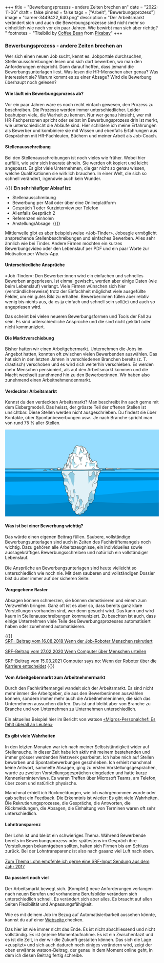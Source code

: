 +++
title = "Bewerbungsprozess - andere Zeiten brechen an"
date = "2022-11-06"
draft = false
pinned = false
tags = ["Arbeit", "Bewerbungsprozess"]
image = "career-3449422_640.png"
description = "Der Arbeitsmarkt verändert sich und auch die Bewerbungsprozesse sind nicht mehr so einheitlich wie noch vor ein paar Jahren. Wie bewirbt man sich aber richtig? "
footnotes = "Titelbild by [Coffee Bean](https://pixabay.com/users/coffeebeanworks-558718/?utm_source=link-attribution&utm_medium=referral&utm_campaign=image&utm_content=3449422) from [Pixabay](https://pixabay.com//?utm_source=link-attribution&utm_medium=referral&utm_campaign=image&utm_content=3449422)"
+++
### Bewerbungsprozess - andere Zeiten brechen an

Wer sich einen neuen Job sucht, kennt es. Jobportale durchsuchen, Stellenausschreibungen lesen und sich dort bewerben, wo man den Anforderungen entspricht. Dann darauf hoffen, dass jemand die Bewerbungsunterlagen liest. Was lesen die HR-Menschen aber genau? Was interessiert sie? Warum kommt es zu einer Absage? Wird die Bewerbung überhaupt noch gelesen?

#### Wie läuft ein Bewerbungsprozess ab? 

Vor ein paar Jahren wäre es noch recht einfach gewesen, den Prozess zu beschreiben. Die Prozesse werden immer unterschiedlicher. Leider beahutpen viele, die Warheit zu kennen. Nur wer genau hinsieht, wer mit HR-Fachpersonen spricht oder selbst im Bewerbungsprozess drin ist merkt, wie unterschiedlicht die Abläufe sind. Hier schildere ich meine Erfahrungen als Bewerber und kombiniere sie mit Wissen und ebenfalls Erfahrungen aus Gesprächen mit HR-Fachleuten, Büchern und meiner Arbeit als Job-Coach. 

#### Stellenausschreibung 

Bei den Stellenausschreibungen ist noch vieles wie früher. Wobei hier auffällt, wie sehr sich Inserate ähneln. Sie werden oft kopiert und leicht angepasst. Es gibt viele Unternehmen, die gar nicht so genau wissen, welche Qualifikationen sie wirklich brauchen. In einer Welt, die sich so schnell verändert, irgendwie auch kein Wunder.  

{{<box title="Der Bewerbungsprozess">}}
**Ein sehr häufiger Ablauf ist:** 

* Stellenausschreibung
* Bewerbung per Mail oder über eine Onlineplattform 
* Gespräch 1 oder Kurzinterview per Telefon
* Allenfalls Gespräch 2 
* Referenzen einholen 
* Anstellung/Absage 
  {{</box>}}

Mittlerweile gibt es aber beispielsweise «Job-Tinder». Jobeagle ermöglicht ansprechende Stellenbeschreibungen und einfaches Bewerben. Alles sehr ähnlich wie bei Tinder. Andere Firmen möchten ein kurzes Bewerbungsvideo oder den Lebenslauf per PDF und ein paar Worte zur Motivation per Whats-App.  

#### Unterschiedliche Ansprüche 

«Job-Tinder»: Den Bewerber:innen wird ein einfachen und schnelles Bewerben angepriesen. Ist einmal gewischt, werden aber einige Daten (wie beim Lebenslauf) verlangt. Viele Firmen wünschen sich hier (verständlicherweise) trotz der Einfachheit möglichst viele ausgefüllte Felder, um ein gutes Bild zu erhalten. Bewerber:innen füllen aber relativ wenig bis nichts aus, da es ja einfach und schnell sein soll(te) und auch so angepriesen wird. 

Das scheint bei vielen neueren Bewerbungsformen und Tools der Fall zu sein. Es sind unterschiedliche Ansprüche und die sind nicht geklärt oder nicht kommuniziert.  

#### Die Marktverschiebung  

Bisher hatten wir einen Arbeitgebermarkt. Unternehmen die Jobs im Angebot hatten, konnten oft zwischen vielen Bewerbenden auswählen. Das hat sich in den letzten Jahren in verschiedenen Branchen bereits (z. T. drastisch) verschoben und es wird sich weiterhin verschieben. Es werden mehr Menschen pensioniert, als auf den Arbeitsmarkt kommen und die Macht wechselt zunehmend hin zu den Bewerber:innen. Wir haben also zunehmend einen Arbeitnehmendenmarkt.  

#### Verdeckter Arbeitsmarkt 

Kennst du den verdeckten Arbeitsmarkt? Man beschreibt ihn auch gerne mit dem Eisbergmodell. Das heisst, der grösste Teil der offenen Stellen ist unsichtbar. Diese Stellen werden nicht ausgeschrieben. Du findest sie über Kontakte, über Spontanbewerbungen usw.  Je nach Branche spricht man von rund 75 % aller Stellen. 

![Image by Mote Oo Education from Pixabay](iceberg-3273216_1280.png)

#### Was ist bei einer Bewerbung wichtig?  

Das würde einen eigenen Beitrag füllen. Saubere, vollständige Bewerbungsunterlagen sind auch in Zeiten des Fachkräftemangels noch wichtig. Dazu gehören alle Arbeitszeugnisse, ein individuelles sowie aussagekräftiges Bewerbungsschreiben und natürlich ein vollständiger Lebenslauf.  \
 \
Die Ansprüche an Bewerbungsunterlagen sind heute vielleicht so unterschiedlich wie noch nie. Mit dem sauberen und vollständigen Dossier bist du aber immer auf der sicheren Seite.    

#### Vorgegebene Raster 

Absagen können schmerzen, sie können demotivieren und einem zum Verzweifeln bringen. Ganz oft ist es aber so, dass bereits ganz klare Vorstellungen vorhanden sind, wer denn gesucht wird. Das kann und wird kaum in Stellenausschreibungen kommuniziert. Zu beachten ist auch, dass einige Unternehmen viele Teile des Bewerbungsprozesses automatisiert haben oder zunehmend automatisieren. 

{{<box title="Mehr zur Automatisierung von Bewerbungsprozessen">}}
\
[SRF- Beitrag vom 16.08.2018 Wenn der Job-Roboter Menschen rekrutiert](https://www.srf.ch/news/wirtschaft/kuenstliche-intelligenz-wenn-der-job-roboter-menschen-rekrutiert)\
\
[SRF-Beitrag vom 27.02.2020 Wenn Computer über Menschen urteilen](https://www.srf.ch/news/wirtschaft/online-rekrutierung-wenn-computer-ueber-menschen-urteilen)

[SRF-Beitrag vom 15.03.2021 Computer says no: Wenn der Roboter über die Karriere entscheidet](https://www.srf.ch/radio-srf-3/input/maschinen-auf-personalsuche-computer-says-no-wenn-der-roboter-ueber-die-karriere-entscheidet)
{{</box>}}

#### Vom Arbeitgebermarkt zum Arbeitnehmermarkt 

Durch den Fachkräftemangel wandelt sich der Arbeitsmarkt. Es sind nicht mehr immer die Arbeitgeber, die aus den Bewerber:innen auswählen können, sondern immer mehr auch die Arbeitnehmer:innen, die sich das Unternehmen aussuchen dürfen. Das ist und bleibt aber von Branche zu Branche und von Unternehmen zu Unternehmen unterschiedlich.  \
 \
Ein aktuelles Beispiel hier im Bericht von watson [«Migros-Personalchef: Es fehlt überall an Leuten»](https://www.watson.ch/wirtschaft/migros/661863158-migros-personalchef-es-fehlt-ueberall-an-leuten)

#### Es gibt viele Wahrheiten 

In den letzten Monaten war ich nach meiner Selbstständigkeit wider auf Stellensuche. In dieser Zeit habe ich aktiv mit meinem bestehenden und immer grösser werdenden Netzwerk gearbeitet. Ich habe mich auf Stellen beworben und Spontanbewerbungen geschrieben. Ich erhielt manchmal keine Antwort, sammelte Absagen, ging zu ersten Vorstellungsgesprächen, wurde zu zweiten Vorstellungsgesprächen eingeladen und hatte kurze Kennenlerninterviews. Es waren Treffen über Microsoft Teams, am Telefon, über zoom und natürlich physische.  

Manchmal erhielt ich Rückmeldungen, wie ich wahrgenommen wurde oder gab selbst ein Feedback. Die Erkenntnis ist wieder: Es gibt viele Wahrheiten. Die Rekrutierungsprozesse, die Gespräche, die Antworten, die Rückmeldungen, die Absagen, die Einhaltung von Terminen waren oft sehr unterschiedlich.  

#### Lohntransparenz 

Der Lohn ist und bleibt ein schwieriges Thema. Während Bewerbende bereits im Bewerbungsprozess oder spätestens im Gespräch ihre Vorstellungen bekanntgeben sollten, halten sich Firmen bis am Schluss zurück. Bei der Lohntransparenz ist also nach gaaanz viel Luft nach oben. \
\
[Zum Thema Lohn empfehle ich gerne eine SRF-Input Sendung aus dem Jahr 2017](https://www.srf.ch/audio/input/und-was-verdienst-du-so-wir-brechen-das-tabuthema-lohn?id=11181600)

#### Da passiert noch viel 

Der Arbeitsmarkt bewegt sich. (Komplett) neue Anforderungen verlangen nach neuen Berufen und vorhandene Berufsbilder verändern sich unterschiedlich schnell. Es verändert sich aber alles. Es braucht auf allen Seiten Flexibilität und Anpassungsfähigkeit.  \
 \
Wie es mit deinem Job im Bezug auf Automatisierbarkeit aussehen könnte, kannst du auf einer [Webseite ](https://job-futuromat.iab.de/)checken.

Das hier ist wie immer nicht das Ende. Es ist nicht abschliessend und nicht vollständig. Es ist (m)eine Momentaufnahme. Es ist ein Zwischenfazit und es ist die Zeit, in der wir die Zukunft gestalten können. Das sich die Lage «zuspitzt» und sich auch dadurch noch einiges verändern wird, zeigt der oben erwähnte watson-Beitrag, der genau in dem Moment online geht, in dem ich diesen Beitrag fertig schreibe.